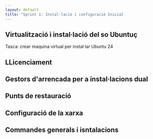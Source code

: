 ```yaml
---
layout: default
title: "Sprint 1: Instal·lació i configuració Inicial
---
```


## Virtualització i instal·lació del so Ubuntuç

Tasca: crear maquina virtual per instal·lar Ubuntu 24

## LLicenciament
## Gestors d'arrencada per a instal·lacions dual
## Punts de restauració
## Configuració de la xarxa
## Commandes generals i isntalacions
